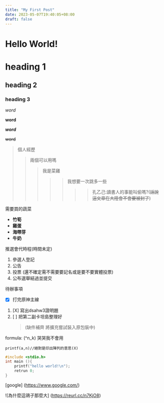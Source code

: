 ```yaml
---
title: "My First Post"
date: 2023-05-07T19:40:05+08:00
draft: false
---
```


# Hello World!

[//]: <heading> 

# heading 1
## heading 2
### heading 3

[//]: <font type>

_word_

**word**

_**word**_ 

~~word~~

>個人經歷
>>兩個可以用嗎
>>>我是菜雞
>>>>>我想要一次跳多一些
>>>>>>>孔乙己:讀書人的事能叫偷嗎?(~~話說這文章在大陸會不會要被封了~~)

[//]: <list>

需要買的蔬菜
+ **竹筍**
+ **雞蛋**
+ **海帶芽**
+ **牛奶**

推選會代時程(時間未定)
1. 參選人登記
2. 公告
3. 投票 (還不確定需不需要要記名或是要不要實體投票)
4. 公布選舉結過並提交

待辦事項
- [X] 打完原神主線
1. [X] 寫出dsahw3證明題
2. [ ] 把第二副卡坦島整理好 
    >(缺件補齊 將擴充嘗試裝入原包裝中)

[//]: <latte test>

formula: (^n_k) 哭哭我不會用

[//]: <code>

`printf(a,n)//絕對是印出陣列的意思(X)`

```C
#include <stdio.h>
int main (){
    printf("hello world!\n");
    retrun 0;
}
```

[//]: <link picture>

[google] (https://www.google.com/)

![為什麼這鴿子那麼大] (https://reurl.cc/n7KjO8)
